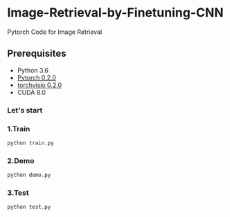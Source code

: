 # Image-Retrieval-by-Finetuning-CNN

Pytorch Code for Image Retrieval

## Prerequisites

- Python 3.6
- [Pytorch 0.2.0](http://pytorch.org/)
- [torchvisio 0.2.0](https://github.com/pytorch/vision)
- CUDA 8.0

### Let's start

### 1.Train
```bash
python train.py
```

### 2.Demo
```bash
python demo.py
```

### 3.Test
```bash
python test.py
```

